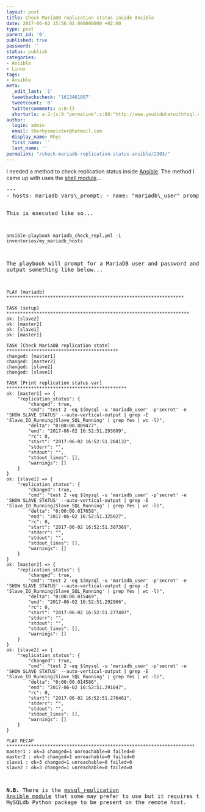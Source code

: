 ```yaml
---
layout: post
title: Check MariaDB replication status inside Ansible
date: 2017-06-02 15:56:02.000000000 +02:00
type: post
parent_id: '0'
published: true
password: ''
status: publish
categories:
- Ansible
- Linux
tags:
- Ansible
meta:
  _edit_last: '1'
  tweetbackscheck: '1613461807'
  tweetcount: '0'
  twittercomments: a:0:{}
  shorturls: a:2:{s:9:"permalink";s:80:"http://www.youdidwhatwithtsql.com/check-mariadb-replication-status-ansible/2303/";s:7:"tinyurl";s:27:"http://tinyurl.com/yays2vrk";}
author:
  login: admin
  email: therhysmeister@hotmail.com
  display_name: Rhys
  first_name: ''
  last_name: ''
permalink: "/check-mariadb-replication-status-ansible/2303/"
---
```

<p>I needed a method to check replication status inside <a href="https://www.ansible.com/" target="_blank">Ansible</a>. The method I came up with uses the <a href="http://docs.ansible.com/ansible/shell_module.html" target="_blank">shell module</a>...</p>
<pre lang="yaml">
---
- hosts: mariadb vars\_prompt: - name: "mariadb\_user" prompt: "Enter MariaDB user" - name: "mariadb\_password" prompt: "Enter MariaDB user password" tasks: - name: "Check MariaDB replication state" shell: "test 2 -eq $(mysql -u '{{ mariadb\_user }}' -p'{{ mariadb\_password }}' -e 'SHOW SLAVE STATUS' --auto-vertical-output | grep -E 'Slave\_IO\_Running|Slave\_SQL\_Running' | grep Yes | wc -l)" register: replication\_status - name: "Print replication status var" debug: var: replication\_status

This is executed like so...

```
ansible-playbook mariadb_check_repl.yml -i inventories/my_mariadb_hosts
```

The playbook will prompt for a MariaDB user and password and will output something like below...

```
PLAY [mariadb] *****************************************************************

TASK [setup] *******************************************************************
ok: [slave2]
ok: [master2]
ok: [slave1]
ok: [master1]

TASK [Check MariaDB replication state] *****************************************
changed: [master1]
changed: [master2]
changed: [slave2]
changed: [slave1]

TASK [Print replication status var] ********************************************
ok: [master1] => {
    "replication_status": {
        "changed": true,
        "cmd": "test 2 -eq $(mysql -u 'mariadb_user' -p'secret' -e 'SHOW SLAVE STATUS' --auto-vertical-output | grep -E 'Slave_IO_Running|Slave_SQL_Running' | grep Yes | wc -l)",
        "delta": "0:00:00.009477",
        "end": "2017-06-02 16:52:51.293609",
        "rc": 0,
        "start": "2017-06-02 16:52:51.284132",
        "stderr": "",
        "stdout": "",
        "stdout_lines": [],
        "warnings": []
    }
}
ok: [slave1] => {
    "replication_status": {
        "changed": true,
        "cmd": "test 2 -eq $(mysql -u 'mariadb_user' -p'secret' -e 'SHOW SLAVE STATUS' --auto-vertical-output | grep -E 'Slave_IO_Running|Slave_SQL_Running' | grep Yes | wc -l)",
        "delta": "0:00:00.017658",
        "end": "2017-06-02 16:52:51.325027",
        "rc": 0,
        "start": "2017-06-02 16:52:51.307369",
        "stderr": "",
        "stdout": "",
        "stdout_lines": [],
        "warnings": []
    }
}
ok: [master2] => {
    "replication_status": {
        "changed": true,
        "cmd": "test 2 -eq $(mysql -u 'mariadb_user' -p'secret' -e 'SHOW SLAVE STATUS' --auto-vertical-output | grep -E 'Slave_IO_Running|Slave_SQL_Running' | grep Yes | wc -l)",
        "delta": "0:00:00.015469",
        "end": "2017-06-02 16:52:51.292966",
        "rc": 0,
        "start": "2017-06-02 16:52:51.277497",
        "stderr": "",
        "stdout": "",
        "stdout_lines": [],
        "warnings": []
    }
}
ok: [slave2] => {
    "replication_status": {
        "changed": true,
        "cmd": "test 2 -eq $(mysql -u 'mariadb_user' -p'secret' -e 'SHOW SLAVE STATUS' --auto-vertical-output | grep -E 'Slave_IO_Running|Slave_SQL_Running' | grep Yes | wc -l)",
        "delta": "0:00:00.014586",
        "end": "2017-06-02 16:52:51.291047",
        "rc": 0,
        "start": "2017-06-02 16:52:51.276461",
        "stderr": "",
        "stdout": "",
        "stdout_lines": [],
        "warnings": []
    }
}

PLAY RECAP *********************************************************************
master1 : ok=3 changed=1 unreachable=0 failed=0
master2 : ok=3 changed=1 unreachable=0 failed=0
slave1 : ok=3 changed=1 unreachable=0 failed=0
slave2 : ok=3 changed=1 unreachable=0 failed=0
```

**N.B.** There is the [mysql\_replication Ansible module](http://docs.ansible.com/ansible/mysql_replication_module.html) that some may prefer to use but it requires the MySQLdb Python package to be present on the remote host.

